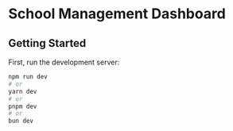 # School Management Dashboard

## Getting Started

First, run the development server:

```bash
npm run dev
# or
yarn dev
# or
pnpm dev
# or
bun dev
```


